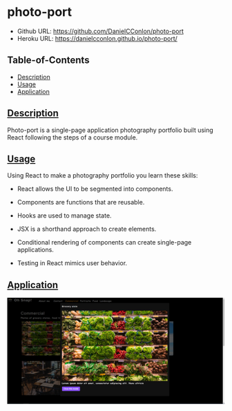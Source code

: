 # photo-port

- Github URL: https://github.com/DanielCConlon/photo-port
- Heroku URL: https://danielcconlon.github.io/photo-port/

## Table-of-Contents

- [Description](#description)
- [Usage](#usage)
- [Application](#application)

## [Description](#description)

Photo-port is a single-page application photography portfolio built using React following the steps of a course module.

## [Usage](#table-of-contents)

Using React to make a photography portfolio you learn these skills:

- React allows the UI to be segmented into components.

- Components are functions that are reusable.

- Hooks are used to manage state.

- JSX is a shorthand approach to create elements.

- Conditional rendering of components can create single-page applications.

- Testing in React mimics user behavior.

## [Application](#table-of-contents)

![Website image](./public/Capture.PNG)
